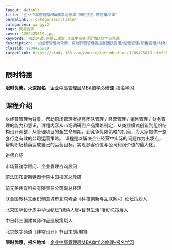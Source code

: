 ```yaml
---
layout: default
title: '企业中高管理层MBA商学必修课-限时优惠-网易精品课'
permalink: /:categories/:title/
categories: wangyi2
tags: 网易提供
cover: 1209425819.jpg
keywords: 精选网课,网易云课堂,企业中高管理层MBA商学必修课
description: '以经营管理为背景，帮助职场管理者提高团队管理/经营管理/销售管理/财务管理的能力和意识，课程内容从市场调研到产品策略制定'
classid: 1209425819
targetlink: https://study.163.com/course/introduction/1209425819.htm?share=1&shareId=1025206652&utm_campaign=share&utm_medium=iphoneShare&utm_source=&utm_u=1025206652
---
```


## 限时特惠

**限时优惠，火速报名**：[企业中高管理层MBA商学必修课-报名学习](https://study.163.com/course/introduction/1209425819.htm?share=1&shareId=1025206652&utm_campaign=share&utm_medium=iphoneShare&utm_source=&utm_u=1025206652)

## 课程介绍

以经营管理为背景，帮助职场管理者提高团队管理 / 经营管理 / 销售管理 / 财务管理的能力和意识，课程内容从市场调研到产品策略制定，从商业模式创新到组织结构设计调整，从管理项目的全生命周期，到竞争优势策略的打磨，为大家提供一整套行之有效的公司运营策略。 课程是以解决企业经营中实际的问题作为出发点，帮助职场精英达成自己的运营目标，实现顾客价值与公司利润价值的最大化。





讲师介绍

市场营销学顾问、企业管理咨询顾问

前法国布雷斯特商学院中国校区总教研

前元美传媒科技有限责任公司副总经理

联合国教科文组织创意城市北京峰会《科技创新与互联网+》论坛策划人

北京国际设计周中华世纪坛“绿色人居▪智慧生活”活动总策展人

中日韩三国建筑师作品巡展策划人

北京数字频道《非常设计》节目策划/编导

**限时优惠，报名地址**：[企业中高管理层MBA商学必修课-报名学习](https://study.163.com/course/introduction/1209425819.htm?share=1&shareId=1025206652&utm_campaign=share&utm_medium=iphoneShare&utm_source=&utm_u=1025206652)

